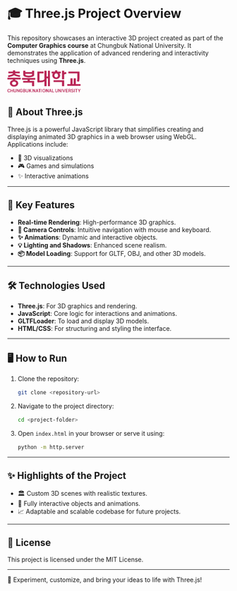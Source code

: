 # 🎓 Three.js Project Overview

This repository showcases an interactive 3D project created as part of the **Computer Graphics course** at Chungbuk National University. It demonstrates the application of advanced rendering and interactivity techniques using **Three.js**.

<img src="./CBNU_Library/images/cbnu_logo2.png" alt="cbnu logo" height="50">

## 🌟 About Three.js
Three.js is a powerful JavaScript library that simplifies creating and displaying animated 3D graphics in a web browser using WebGL. Applications include:
- 🌌 3D visualizations
- 🎮 Games and simulations
- ✨ Interactive animations

---

## 🚀 Key Features
- **Real-time Rendering**: High-performance 3D graphics.
- **🎥 Camera Controls**: Intuitive navigation with mouse and keyboard.
- **✨ Animations**: Dynamic and interactive objects.
- **💡 Lighting and Shadows**: Enhanced scene realism.
- **📦 Model Loading**: Support for GLTF, OBJ, and other 3D models.

---

## 🛠 Technologies Used
- **Three.js**: For 3D graphics and rendering.
- **JavaScript**: Core logic for interactions and animations.
- **GLTFLoader**: To load and display 3D models.
- **HTML/CSS**: For structuring and styling the interface.

---

## 🖥 How to Run
1. Clone the repository:
   ```bash
   git clone <repository-url>
   ```
2. Navigate to the project directory:
   ```bash
   cd <project-folder>
   ```
3. Open `index.html` in your browser or serve it using:
   ```bash
   python -m http.server
   ```

---

## ✨ Highlights of the Project
- 🏛 Custom 3D scenes with realistic textures.
- 🔄 Fully interactive objects and animations.
- 📈 Adaptable and scalable codebase for future projects.

---

## 📜 License
This project is licensed under the MIT License.

---

🎉 Experiment, customize, and bring your ideas to life with Three.js!
